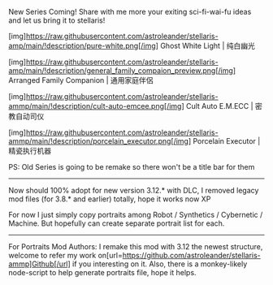 New Series Coming! Share with me more your exiting sci-fi-wai-fu ideas and let us bring it to stellaris!

[img]https://raw.githubusercontent.com/astroleander/stellaris-amp/main/!description/pure-white.png[/img]
Ghost White Light | 纯白幽光

[img]https://raw.githubusercontent.com/astroleander/stellaris-amp/main/!description/general_family_compaion_preview.png[/img]
Arranged Family Companion | 通用家庭伴侶

[img]https://raw.githubusercontent.com/astroleander/stellaris-ammp/main/!description/cult-auto-emcee.png[/img]
Cult Auto E.M.ECC | 密教自动司仪

[img]https://raw.githubusercontent.com/astroleander/stellaris-ammp/main/!description/porcelain_executor.png[/img]
Porcelain Executor | 精瓷执行机器

PS: Old Series is going to be remake so there won't be a title bar for them

----

Now should 100% adopt for new version 3.12.* with DLC, I removed legacy mod files (for 3.8.* and earlier) totally, hope it works now XP

For now I just simply copy portraits among Robot / Synthetics / Cybernetic / Machine. But hopefully can create separate portrait list for each.

----

For Portraits Mod Authors:
I remake this mod with 3.12 the newest structure, welcome to refer my work on[url=https://github.com/astroleander/stellaris-ammp]Github[/url] if you interesting on it. Also, there is a monkey-likely node-script to help generate portraits file, hope it helps.